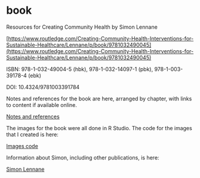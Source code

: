 # book
Resources for Creating Community Health by Simon Lennane

[https://www.routledge.com/Creating-Community-Health-Interventions-for-Sustainable-Healthcare/Lennane/p/book/9781032490045](https://www.routledge.com/Creating-Community-Health-Interventions-for-Sustainable-Healthcare/Lennane/p/book/9781032490045)

ISBN: 978-1-032-49004-5 (hbk), 978-1-032-14097-1 (pbk), 978-1-003-39178-4 (ebk)

DOI: 10.4324/9781003391784


Notes and references for the book are here, arranged by chapter, with links to content if available online. 

[Notes and references](https//www.communityhealth.uk)


The images for the book were all done in R Studio. The code for the images that I created is here: 

[Images code](https://github.com/creatingCommunityHealth/figures-code)


Information about Simon, including other publications, is here: 

[Simon Lennane](https://github.com/creatingCommunityHealth/Simon)


